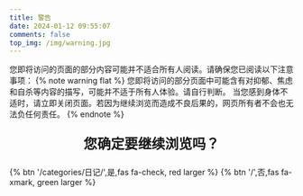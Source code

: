 ```yaml
---
title: 警告
date: 2024-01-12 09:55:07
comments: false
top_img: /img/warning.jpg
---
```

您即将访问的页面的部分内容可能并不适合所有人阅读。请确保您已阅读以下注意事项：
{% note warning flat %}
您即将访问的部分页面中可能含有对抑郁、焦虑和自杀等内容的描写，可能并不适于所有人体验。请自行判断。
当您感到身体不适时，请立即关闭页面。若因为继续浏览而造成不良后果的，网页所有者不会也无法负任何责任。
{% endnote %}

<p style="font-size:1.72em;font-weight:bold;text-align: center">
您确定要继续浏览吗？

<div class="btn-center">
{% btn '/categories/日记/',是,fas fa-check, red larger %} 
{% btn '/',否,fas fa-xmark, green larger %}
</div>
